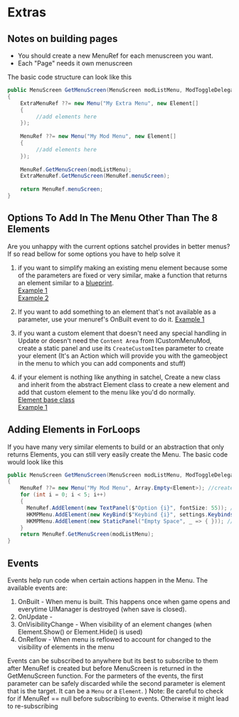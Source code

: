 ﻿# Extras

## Notes on building pages
- You should create a new MenuRef for each menuscreen you want.
- Each "Page" needs it own menuscreen

The basic code structure can look like this
```cs
public MenuScreen GetMenuScreen(MenuScreen modListMenu, ModToggleDelegates? toggleDelegates)
{
    ExtraMenuRef ??= new Menu("My Extra Menu", new Element[]
    {
         //add elements here
    });
    
    MenuRef ??= new Menu("My Mod Menu", new Element[]
    {
         //add elements here
    });
    
    MenuRef.GetMenuScreen(modListMenu);
    ExtraMenuRef.GetMenuScreen(MenuRef.menuScreen);
    
    return MenuRef.menuScreen;
}
```

## Options To Add In The Menu Other Than The 8 Elements
Are you unhappy with the current options satchel provides in better menus? If so read bellow for some options you have to help solve it

1) if you want to simplify making an existing menu element because some of the parameters are fixed or very similar, make a function that returns an element similar to a [blueprint](blueprints.md).  
   [Example 1](https://github.com/PrashantMohta/Satchel/blob/542960d0af1361565abfd54ec50f8ffc42167b53/BetterMenus/Blueprints/NavigateToMenu.cs#L4-L12)  
   [Example 2](https://github.com/TheMulhima/Satchel/blob/52c396962a02f4aaff91c59d9f7623229a5ff973/BetterMenus/Blueprints/IntOption.cs#L33-L38)  

2) If you want to add something to an element that's not available as a parameter, use your menuref's OnBuilt event to do it.
   [Example 1](https://github.com/TheMulhima/HollowKnight.RandomTeleport/blob/96b65a9fed133ece79f2d30bcd9964e0e9a24e60/RandomTeleport/Settings/ModMenu.cs#L204-L208)

3) if you want a custom element that doesn't need any special handling in Update or doesn't need the `Content Area` from ICustomMenuMod, create a static panel and use its `CreateCustomItem` parameter to create your element (It's an Action<GameObject> which will provide you with the gameobject in the menu to which you can add components and stuff)

4) if your element is nothing like anything in satchel, Create a new class and inherit from the abstract Element class to create a new element and add that custom element to the menu like you'd do normally.  
   [Element base class](https://github.com/PrashantMohta/Satchel/blob/542960d0af1361565abfd54ec50f8ffc42167b53/BetterMenus/Base/Element.cs#L69-L84)  
   [Example 1](https://github.com/PrashantMohta/Satchel/blob/542960d0af1361565abfd54ec50f8ffc42167b53/BetterMenus/Elements/CustomSlider.cs#L6-L165)

## Adding Elements in ForLoops
If you have many very similar elements to build or an abstraction that only returns Elements, you can still very easily create the Menu. The basic code would look like this
```cs
public MenuScreen GetMenuScreen(MenuScreen modListMenu, ModToggleDelegates? toggleDelegates)
{
    MenuRef ??= new Menu("My Mod Menu", Array.Empty<Element>); //create a new menu
    for (int i = 0; i < 5; i++)
    {
      MenuRef.AddElement(new TextPanel($"Option {i}", fontSize: 55)); //add a text panel
      HKMPMenu.AddElement(new KeyBind($"Keybind {i}", settings.Keybinds.keysList[i])); //add a keybind
      HKMPMenu.AddElement(new StaticPanel("Empty Space", _ => { })); //add a empty static panel
    }
    return MenuRef.GetMenuScreen(modListMenu);
}
```
## Events
Events help run code when certain actions happen in the Menu. The available events are:
1. OnBuilt - When menu is built. This happens once when game opens and everytime UIManager is destroyed (when save is closed).
2. OnUpdate -
4. OnVisibilityChange - When visibility of an element changes (when Element.Show() or Element.Hide() is used)
5. OnReflow - When menu is reflowed to account for changed to the visibility of elements in the menu

Events can be subscribed to anywhere but its best to subscribe to them after MenuRef is created but before MenuScreen is returned in the GetMenuScreen function.
For the parmeters of the events, the first parameter can be safely discarded while the second parameter is element that is the target. It can be a `Menu` or a `Element`.
) Note: Be careful to check for if MenuRef == null before subscribing to events. Otherwise it might lead to re-subscribing
